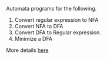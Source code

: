 Automata programs for the following.
1. Convert regular expression to NFA
2. Convert NFA to DFA
3. Convert DFA to Regular expression.
4. Minimize a DFA

More details [here](https://github.com/amul-agrawal/automata-programs/blob/master/Report.pdf)
